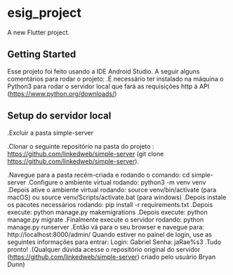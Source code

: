 # esig_project

A new Flutter project.

## Getting Started

Esse projeto foi feito usando a IDE Android Studio. A seguir alguns comentários para rodar o projeto:
.É necessário ter instalado na máquina o Python3 para rodar o servidor local que fará as requisições http à API (https://www.python.org/downloads/)

## Setup do servidor local
.Excluir a pasta simple-server

.Clonar o seguinte repositório na pasta do projeto : https://github.com/linkedweb/simple-server (git clone https://github.com/linkedweb/simple-server).

.Navegue para a pasta recém-criada e rodando o comando: cd simple-server
.Configure o ambiente virtual rodando: python3 -m venv venv
.Depois ative o ambiente virtual rodando: source venv/bin/activate (para macOS) ou source venv/Scripts/activate.bat (para windows)
.Depois instale os pacotes necessários rodando: pip install -r requirements.txt
.Depois execute: python manage.py makemigrations 
.Depois execute: python manage.py migrate
.Finalmente execute o servidor rodando: python manage.py runserver
.Então vá para o seu browser e navegue para: http://localhost:8000/admin/
 Quando estiver no painel de login, use as seguintes informações para entrar:
 Login: Gabriel
 Senha: jaRae%s3
 .Tudo pronto!
 .(Qualquer dúvida acesse o repositório original do servidor (https://github.com/linkedweb/simple-server) criado pelo usuário Bryan Dunn)
